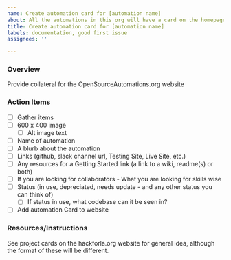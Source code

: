 ```yaml
---
name: Create automation card for [automation name]
about: All the automations in this org will have a card on the homepage.
title: Create automation card for [automation name]
labels: documentation, good first issue
assignees: ''

---
```


### Overview
Provide collateral for the OpenSourceAutomations.org website

### Action Items
- [ ]   Gather items
  - [ ]  600 x 400 image
     - [ ]  Alt image text
  - [ ]  Name of automation
  - [ ]  A blurb about the automation
  - [ ]  Links (github, slack channel url, Testing Site, Live Site, etc.)
  - [ ]  Any resources for a Getting Started link (a link to a wiki, readme(s) or both)
  - [ ]  If you are looking for collaborators - What you are looking for skills wise
  - [ ]  Status (in use, depreciated, needs update - and any other status you can think of)
     - [ ] If status in use, what codebase can it be seen in?
- [ ]   Add automation Card to website

### Resources/Instructions
See project cards on the hackforla.org website for general idea, although the format of these will be different.
